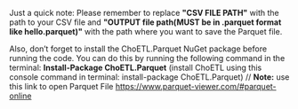 Just a quick note: Please remember to replace **"CSV FILE PATH"** with the path to your CSV file and **"OUTPUT file path(MUST be in .parquet format like hello.parquet)"** with the path where you want to save the Parquet file.

Also, don’t forget to install the ChoETL.Parquet NuGet package before running the code. You can do this by running the following command in the terminal: **Install-Package ChoETL.Parquet**
(install ChoETL  using this console command in terminal:  install-package ChoETL.Parquet)
// **Note:** use this link to open Parquet File   https://www.parquet-viewer.com/#parquet-online
